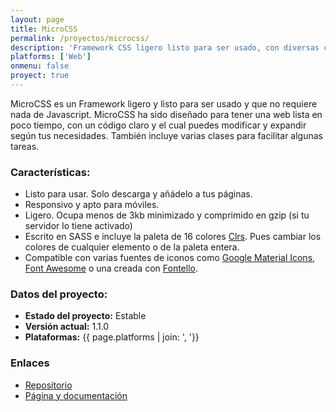 ```yaml
---
layout: page
title: MicroCSS
permalink: /proyectos/microcss/
description: 'Framework CSS ligero listo para ser usado, con diversas clases y sin necesidad de usar Javascript'
platforms: ['Web']
onmenu: false
proyect: true
---
```


MicroCSS es un Framework ligero y listo para ser usado y que no requiere nada de Javascript. MicroCSS ha sido diseñado para tener una web lista en poco tiempo, con un código claro y el cual puedes modificar y expandir según tus necesidades. También incluye varias clases para facilitar algunas tareas.

### Características:

* Listo para usar. Solo descarga y añádelo a tus páginas.
* Responsivo y apto para móviles.
* Ligero. Ocupa menos de 3kb minimizado y comprimido en gzip (si tu servidor lo tiene activado)
* Escrito en SASS e incluye la paleta de 16 colores [Clrs](http://clrs.cc/). Pues cambiar los colores de cualquier elemento o de la paleta entera.
* Compatible con varias fuentes de iconos como [Google Material Icons](https://google.github.io/material-design-icons/#icon-font-for-the-web), [Font Awesome](https://fontawesome.com/) o una creada con [Fontello](https://fontello.com/).


### Datos del proyecto:

* **Estado del proyecto:** Estable
* **Versión actual:** 1.1.0
* **Plataformas:** {{ page.platforms | join: ', '}}

### Enlaces

* [Repositorio](https://github.com/son-link/microcss)
* [Página y documentación](https://son-link.github.io/microcss)
